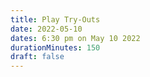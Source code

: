 ```yaml
---
title: Play Try-Outs
date: 2022-05-10
dates: 6:30 pm on May 10 2022
durationMinutes: 150
draft: false
---
```


